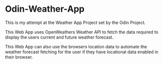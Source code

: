 # Odin-Weather-App

This is my attempt at the Weather App Project set by the Odin Project.

This Web App uses OpenWeathers Weather API to fetch the data required to display the users current and future weather forecast.

This Web App can also use the browsers location data to automate the weather forecast fetching for the user if they have locational data enabled in their browser.
